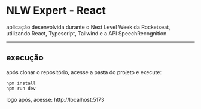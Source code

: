 # NLW Expert - React

aplicação desenvolvida durante o Next Level Week da Rocketseat, utilizando React, Typescript, Tailwind e a API SpeechRecognition.

- - -

## execução

após clonar o repositório, acesse a pasta do projeto e execute:
```
npm install
npm run dev
```
logo após, acesse: http://localhost:5173
